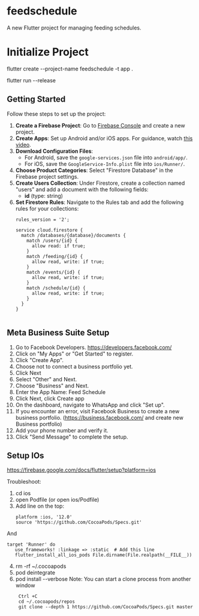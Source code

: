 # feedschedule

A new Flutter project for managing feeding schedules.

# Initialize Project

flutter create --project-name feedschedule -t app .

flutter run --release

## Getting Started

Follow these steps to set up the project:

1. **Create a Firebase Project**: Go to [Firebase Console](https://console.firebase.google.com/) and create a new project.
2. **Create Apps**: Set up Android and/or iOS apps. For guidance, watch [this video](https://www.youtube.com/watch?v=FYcYVkTowRs).
3. **Download Configuration Files**:
    - For Android, save the `google-services.json` file into `android/app/`.
    - For iOS, save the `GoogleService-Info.plist` file into `ios/Runner/`.
4. **Choose Product Categories**: Select "Firestore Database" in the Firebase project settings.
5. **Create Users Collection**: Under Firestore, create a collection named "users" and add a document with the following fields:
    - **id** (type: string)
6. **Set Firestore Rules**: Navigate to the Rules tab and add the following rules for your collections:
   ```plaintext
   rules_version = '2';

   service cloud.firestore {
     match /databases/{database}/documents {
       match /users/{id} {
         allow read: if true;
       }
       match /feeding/{id} {
         allow read, write: if true;
       }
       match /events/{id} {
         allow read, write: if true;
       }
       match /schedule/{id} {
         allow read, write: if true;
       }
     }
   }


## Meta Business Suite Setup

1. Go to Facebook Developers. https://developers.facebook.com/
2. Click on "My Apps" or "Get Started" to register.
3. Click "Create App".
4. Choose not to connect a business portfolio yet.
5. Click Next
6. Select "Other" and Next.
7. Choose "Business" and Next.
8. Enter the App Name: Feed Schedule
9. Click Next, click Create app
10. On the dashboard, navigate to WhatsApp and click "Set up".
11. If you encounter an error, visit Facebook Business to create a new business portfolio.
    (https://business.facebook.com/ and create new Business portfolio)
12. Add your phone number and verify it.
13. Click "Send Message" to complete the setup.

## Setup IOs

https://firebase.google.com/docs/flutter/setup?platform=ios

Troubleshoot:

1. cd ios
2. open Podfile  (or open ios/Podfile)
3. Add line on the top:
   ```plaintext
   platform :ios, '12.0'
   source 'https://github.com/CocoaPods/Specs.git'
   ```
And

   ```plaintext
   target 'Runner' do
      use_frameworks! :linkage => :static  # Add this line
      flutter_install_all_ios_pods File.dirname(File.realpath(__FILE__))
   ```
4. rm -rf ~/.cocoapods
5. pod deintegrate
6. pod install --verbose
   Note: You can start a clone process from another window
   ```plaintext
    Ctrl +C
    cd ~/.cocoapods/repos
    git clone --depth 1 https://github.com/CocoaPods/Specs.git master
